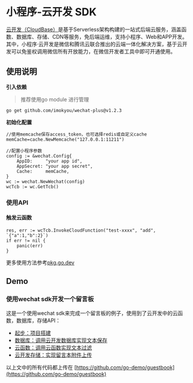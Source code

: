 # 小程序-云开发 SDK

[云开发（CloudBase）](https://www.cloudbase.net/)是基于Serverless架构构建的一站式后端云服务，涵盖函数、数据库、存储、CDN等服务，免后端运维，支持小程序、Web和APP开发。 其中，小程序·云开发是微信和腾讯云联合推出的云端一体化解决方案，基于云开发可以免鉴权调用微信所有开放能力，在微信开发者工具中即可开通使用。



## 使用说明
**引入依赖**
>推荐使用go module 进行管理

```
go get github.com/imokyou/wechat-plus@v1.2.3
```

**初始化配置**

```golang
//使用memcache保存access_token，也可选择redis或自定义cache
memCache=cache.NewMemcache("127.0.0.1:11211")

//配置小程序参数
config := &wechat.Config{
    AppID:     "your app id",
    AppSecret: "your app secret",
    Cache:     memCache,
}
wc := wechat.NewWechat(config)
wcTcb := wc.GetTcb()
```

### 使用API

#### 触发云函数
```golang
res, err := wcTcb.InvokeCloudFunction("test-xxxx", "add", `{"a":1,"b":2}`)
if err != nil {
    panic(err)
}
```

更多使用方法参考[pkg.go.dev](https://pkg.go.dev/github.com/imokyou/wechat-plus@v1.2.3/tcb?tab=doc#Tcb)

## Demo
### 使用wechat sdk开发一个留言板

这是一个使用wechat sdk来完成一个留言板的例子，使用到了云开发中的云函数，数据库，存储API：

- [起步：项目搭建](./guestbook-demo/start.md)
- [数据库：调用云开发数据库实现文本保存](./guestbook-demo/database.md)
- [云函数：调用云函数实现文本过滤](./guestbook-demo/cloudfunctions.md)
- [云开发存储：实现留言本附件上传](./guestbook-demo/storage.md)

以上文中的所有代码都上传在 [https://github.com/go-demo/guestbook](https://github.com/go-demo/guestbook)

